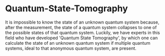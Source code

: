 # Quantum-State-Tomography
It is impossible to know the state of an unknown quantum system because, after the measurement, the state of a quantum system collapses to one of the possible states of that quantum system. Luckily, we have experts in this field who have developed 'Quantum State Tomography', by which one can calculate the state of an unknown quantum system if multiple quantum systems, ideal to that anonymous quantum system, are present.
